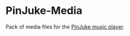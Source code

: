 # PinJuke-Media

Pack of media files for the [PinJuke music player](https://github.com/PinJuke/PinJuke).
